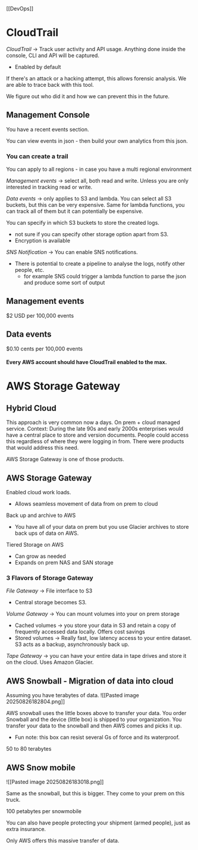 [[DevOps]]

# CloudTrail
*CloudTrail* -> Track user activity and API usage. Anything done inside the console, CLI and API will be captured. 
- Enabled by default 

If there's an attack or a hacking attempt, this allows forensic analysis. We are able to trace back with this tool. 

We figure out who did it and how we can prevent this in the future. 

## Management Console
You have a recent events section.

You can view events in json - then build your own analytics from this json.

### You can create a trail
You can apply to all regions - in case you have a multi regional environment 

*Management events* -> select all, both read and write. Unless you are only interested in tracking read or write.

*Data events* -> only applies to S3 and lambda. You can select all S3 buckets, but this can be very expensive. Same for lambda functions, you can track all of them but it can potentially be expensive. 

You can specify in which S3 buckets to store the created logs. 
- not sure if you can specify other storage option apart from S3. 
- Encryption is available 

*SNS Notification* -> You can enable SNS notifications. 
- There is potential to create a pipeline to analyse the logs, notify other people, etc. 
	- for example SNS could trigger a lambda function to parse the json and produce some sort of output 


## Management events
$2 USD per 100,000 events


## Data events
$0.10 cents per 100,000 events


#### Every AWS account should have CloudTrail enabled to the max. 

# AWS Storage Gateway

## Hybrid Cloud
This approach is very common now a days. On prem + cloud managed service. Context: During the late 90s and early 2000s enterprises would have a central place to store and version documents. People could access this regardless of where they were logging in from.  There were products that would address this need.

AWS Storage Gateway is one of those products. 

## AWS Storage Gateway
Enabled cloud work loads. 
- Allows seamless movement of data from on prem to cloud  

Back up and archive to AWS 
- You have all of your data on prem but you use Glacier archives to store back ups of data on AWS. 

Tiered Storage on AWS
- Can grow as needed 
- Expands on prem NAS and SAN storage 

### 3 Flavors of Storage Gateway

*File Gateway* -> File interface to S3
- Central storage becomes S3. 

*Volume Gateway* -> You can mount volumes into your on prem storage
- Cached volumes -> you store your data in S3 and retain a copy of frequently accessed data locally. Offers cost savings 
- Stored volumes -> Really fast, low latency access to your entire dataset. S3 acts as a backup, asynchronously back up. 

*Tape Gateway* -> you can have your entire data in tape drives and store it on the cloud. Uses Amazon Glacier. 


## AWS Snowball - Migration of data into cloud 
Assuming you have terabytes of data. 
![[Pasted image 20250826182804.png]]

AWS snowball uses the little boxes above to transfer your data. You order Snowball and the device (little box) is shipped to your organization. You transfer your data to the snowball and then AWS comes and picks it up. 
- Fun note: this box can resist several Gs of force and its waterproof. 

50 to 80 terabytes 


## AWS Snow mobile 
![[Pasted image 20250826183018.png]]

Same as the snowball, but this is bigger. They come to your prem on this truck. 

100 petabytes per snowmobile 

You can also have people protecting your shipment (armed people), just as extra insurance. 

Only AWS offers this massive transfer of data. 